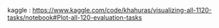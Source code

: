 kaggle : https://www.kaggle.com/code/khahuras/visualizing-all-1120-tasks/notebook#Plot-all-120-evaluation-tasks
